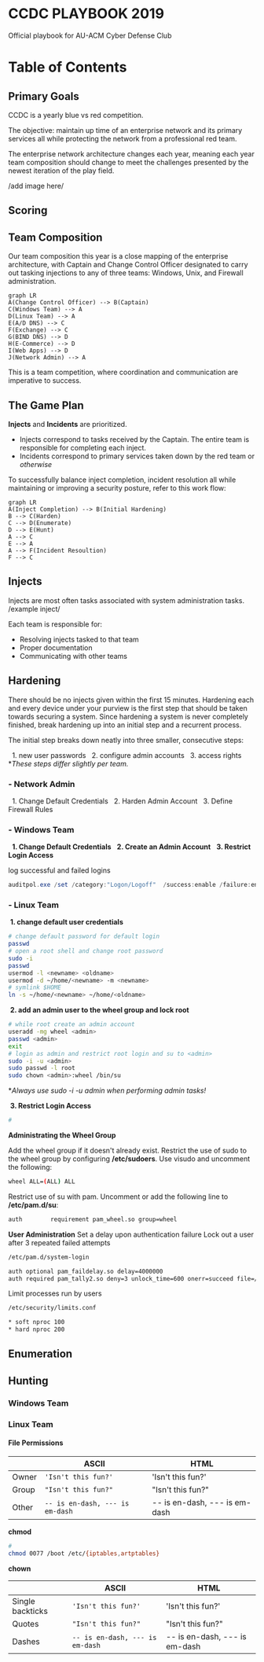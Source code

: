 
# CCDC PLAYBOOK 2019

Official playbook for AU-ACM Cyber Defense Club 


# Table of Contents

## Primary Goals
CCDC is a yearly blue vs red competition.

The objective: maintain up time of an enterprise network and its primary services all while protecting the network from a professional red team.  

The enterprise network architecture changes each year,
meaning each year team composition should change to meet the challenges presented by the newest iteration of the play field.

/add image here/

## Scoring

## Team Composition
Our team composition this year is a close mapping of the enterprise architecture, with Captain and Change Control Officer designated to carry out tasking injections to any of three teams: Windows, Unix, and Firewall administration.
 
 ```mermaid
graph LR
A(Change Control Officer) --> B(Captain)
C(Windows Team) --> A
D(Linux Team) --> A
E(A/D DNS) --> C
F(Exchange) --> C
G(BIND DNS) --> D
H(E-Commerce) --> D
I(Web Apps) --> D
J(Network Admin) --> A
```

This is a team competition, where coordination and communication are imperative to success.

## The Game Plan
**Injects** and **Incidents** are prioritized.
- Injects correspond to tasks received by the Captain. The entire team is responsible for completing each inject.
- Incidents correspond to primary services taken down by the red team or *otherwise* 

To successfully balance inject completion, incident resolution all while maintaining or improving a security posture, refer to this work flow:
 
 ```mermaid
graph LR
A(Inject Completion) --> B(Initial Hardening)
B --> C(Harden)
C --> D(Enumerate)
D --> E(Hunt)
A --> C
E --> A
A --> F(Incident Resoultion)
F --> C
```

## Injects
Injects are most often tasks associated with system administration tasks.
/example inject/

Each team is responsible for: 
- Resolving injects tasked to that team 
- Proper documentation 
- Communicating with other teams 

## Hardening
There should be no injects given within the first 15 minutes. Hardening each and every device under your purview is the first step that should be taken towards securing a system. Since hardening a system is never completely finished, break hardening up into an initial step and a recurrent process. 

The initial step breaks down neatly into three smaller, consecutive steps:
  	
&nbsp;&nbsp;1. new user passwords
&nbsp;&nbsp;2. configure admin accounts
&nbsp;&nbsp;3. access rights 
**These steps differ slightly per team.*

### - Network Admin 
&nbsp;&nbsp;1. Change Default Credentials
&nbsp;&nbsp;2. Harden Admin Account
&nbsp;&nbsp;3. Define Firewall Rules   

### - Windows Team
&nbsp;&nbsp;**1. Change Default Credentials**
&nbsp;&nbsp;**2. Create an Admin Account**
&nbsp;&nbsp;**3. Restrict Login Access**  

log successful and failed logins
```powershell
auditpol.exe /set /category:"Logon/Logoff"  /success:enable /failure:enable | out-null
```

### - Linux Team
&nbsp;**1. change default user credentials**
```bash
# change default password for default login
passwd
# open a root shell and change root password
sudo -i 
passwd
usermod -l <newname> <oldname>
usermod -d ~/home/<newname> -m <newname>
# symlink $HOME 
ln -s ~/home/<newname> ~/home/<oldname> 
```
&nbsp;**2. add an admin user to the wheel group and lock root**
```bash
# while root create an admin account
useradd -mg wheel <admin>
passwd <admin> 
exit
# login as admin and restrict root login and su to <admin>
sudo -i -u <admin>
sudo passwd -l root 
sudo chown <admin>:wheel /bin/su
```
**Always use sudo -i -u admin when performing admin tasks!*

&nbsp;**3. Restrict Login Access**  
```bash
# 
```



**Administrating the Wheel Group**

Add the wheel group if it doesn't already exist. 
Restrict the use of sudo to the wheel group by configuring **/etc/sudoers**. Use visudo and uncomment the following: 
```bash
wheel ALL=(ALL) ALL  
```
Restrict use of su with pam. 
Uncomment or add the following line to **/etc/pam.d/su**:
```bash
auth		requirement	pam_wheel.so group=wheel
```
**User Administration**
Set a delay upon authentication failure
Lock out a user after 3 repeated failed attempts
```bash
/etc/pam.d/system-login

auth optional pam_faildelay.so delay=4000000
auth required pam_tally2.so deny=3 unlock_time=600 onerr=succeed file=/var/log/tallylog
```
Limit processes run by users
```bash
/etc/security/limits.conf

* soft nproc 100
* hard nproc 200
```



	

## Enumeration


## Hunting

### Windows Team


### Linux Team

#### File Permissions

|              |ASCII                          |HTML                         |
|----------------|-------------------------------|-----------------------------|
|Owner|`'Isn't this fun?'`            |'Isn't this fun?'            |
|Group          |`"Isn't this fun?"`            |"Isn't this fun?"            |
|Other          |`-- is en-dash, --- is em-dash`|-- is en-dash, --- is em-dash|
**chmod**
```bash
#
chmod 0077 /boot /etc/{iptables,artptables}
```

**chown**


|                |ASCII                          |HTML                         |
|----------------|-------------------------------|-----------------------------|
|Single backticks|`'Isn't this fun?'`            |'Isn't this fun?'            |
|Quotes          |`"Isn't this fun?"`            |"Isn't this fun?"            |
|Dashes          |`-- is en-dash, --- is em-dash`|-- is en-dash, --- is em-dash|
<!--stackedit_data:
eyJoaXN0b3J5IjpbLTk0MTUwMTk0NywxMzQ0OTI5NjA2LC04OD
Y3MjgzOTQsLTExMjYzMDEwNjQsMTczMzQ4MzM3MiwtMTIxOTMz
NTU3NSwyMjA0NjQ2MjldfQ==
-->
